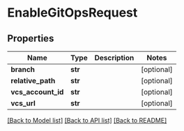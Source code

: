 # EnableGitOpsRequest

## Properties
Name | Type | Description | Notes
------------ | ------------- | ------------- | -------------
**branch** | **str** |  | [optional] 
**relative_path** | **str** |  | [optional] 
**vcs_account_id** | **str** |  | [optional] 
**vcs_url** | **str** |  | [optional] 

[[Back to Model list]](../README.md#documentation-for-models) [[Back to API list]](../README.md#documentation-for-api-endpoints) [[Back to README]](../README.md)


